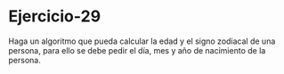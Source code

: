 # Ejercicio-29
Haga un algoritmo que pueda calcular la edad y el signo zodiacal de una persona, para ello se debe pedir el día, mes y año de nacimiento de la persona.
